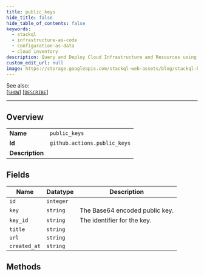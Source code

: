 ```yaml
---
title: public_keys
hide_title: false
hide_table_of_contents: false
keywords:
  - stackql
  - infrastructure-as-code
  - configuration-as-data
  - cloud inventory
description: Query and Deploy Cloud Infrastructure and Resources using SQL
custom_edit_url: null
image: https://storage.googleapis.com/stackql-web-assets/blog/stackql-blog-post-featured-image.png
---
```

  
    
See also:   
[[` SHOW `]](/docs/language-spec/show) [[` DESCRIBE `]](/docs/language-spec/describe)  
* * * 
## Overview
<table><tbody>
<tr><td><b>Name</b></td><td><code>public_keys</code></td></tr>
<tr><td><b>Id</b></td><td><code>github.actions.public_keys</code></td></tr>
<tr><td><b>Description</b></td><td></td></tr>
</tbody></table>

## Fields
| Name | Datatype | Description |
| ---- | -------- | ----------- |
| `id` | `integer` |  |
| `key` | `string` | The Base64 encoded public key. |
| `key_id` | `string` | The identifier for the key. |
| `title` | `string` |  |
| `url` | `string` |  |
| `created_at` | `string` |  |
## Methods
